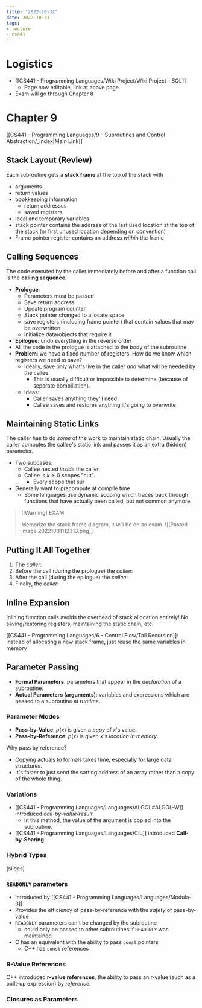 ```yaml
---
title: "2022-10-31"
date: 2022-10-31
tags:
- lecture
- cs441
---
```


# Logistics
* [[CS441 - Programming Languages/Wiki Project/Wiki Project - SQL]]
	* Page now editable, link at above page
* Exam will go through Chapter 8

# Chapter 9

[[CS441 - Programming Languages/9 - Subroutines and Control Abstraction/_index|Main Link]]

## Stack Layout (Review)

Each subroutine gets a **stack frame** at the top of the stack with
* arguments
* return values
* bookkeeping information
	* return addresses
	* saved registers
* local and temporary variables
* stack pointer contains the address of the last used location at the top of the stack (or first unused location depending on convention)
* Frame pointer register contains an address *within* the frame

## Calling Sequences

The code executed by the caller immediately before and after a function call is the **calling sequence**.
* **Prologue**:
	* Parameters must be passed
	* Save return address
	* Update program counter
	* Stack pointer changed to allocate space
	* save registers (including frame pointer) that contain values that may be overwritten
	* initialize data/objects that require it
* **Epilogue**: undo everything in the reverse order
* All the code in the prologue is attached to the body of the subroutine
* **Problem**: we have a fixed number of registers. How do we know which registers we need to save?
	* Ideally, save only what's live in the caller *and* what will be needed by the callee.
		* This is usually difficult or impossible to determine (because of separate compiilation).
	* Ideas:
		* Caller saves anything they'll need
		* Callee saves and restores anything it's going to overwrite

## Maintaining Static Links

The caller has to do *some* of the work to maintain static chain. Usually the caller computes the callee's static link and passes it as an extra (hidden) parameter.
* Two subcases:
	* Callee nested *inside* the caller
	* Callee is $k \geq 0$ scopes "out".
		* Every scope that sur
* Generally want to precompute at compile time
	* Some languages use dynamic scoping which traces back through functions that have actually been called, but not common anymore

> [!Warning] EXAM
> 
> Memorize the stack frame diagram, it *will* be on an exam.
![[Pasted image 20221031112313.png]]

## Putting It All Together

1. The *caller*:
2. Before the call (during the prologue) the *callee*:
3. After the call (during the epilogue) the *callee*:
4. Finally, the *caller*:

## Inline Expansion

Inlining function calls avoids the overhead of stack allocation entirely! No saving/restoring registers, maintaining the static chain, etc.

[[CS441 - Programming Languages/6 - Control Flow/Tail Recursion]]: instead of allocating a new stack frame, just reuse the same variables in memory

## Parameter Passing

* **Formal Parameters**: parameters that appear in the *declaration* of a subroutine.
* **Actual Parameters (arguments)**: variables and expressions which are passed to a subroutine at *runtime*.

### Parameter Modes

* **Pass-by-Value**: $p(x)$ is given a *copy* of $x$'s value.
* **Pass-by-Reference**: $p(x)$ is given $x$'s *location in memory*.

Why pass by reference?
* Copying actuals to formals takes time, especially for large data structures.
* It's faster to just send the sarting address of an array rather than a copy of the whole thing.


### Variations

* [[CS441 - Programming Languages/Languages/ALGOL#ALGOL-W]] introduced *call-by-value/result*
	* In this method, the value of the argument is copied into the subroutine.
* [[CS441 - Programming Languages/Languages/Clu]] introduced **Call-by-Sharing**

### Hybrid Types

(slides)

### `READONLY` parameters

* Introduced by [[CS441 - Programming Languages/Languages/Modula-3]]
* Provides the efficiency of pass-by-reference with the *safety* of pass-by-value
* `READONLY` parameters can't be changed by the subroutine
	* could only be passed to other subroutines if `READONLY` was maintained
* C has an equivalent with the ability to pass `const` pointers
	* C++ has `const` references

### R-Value References

C++ introduced **r-value references**, the ability to pass an r-value (such as a built-up expression) by *reference*.

### Closures as Parameters


